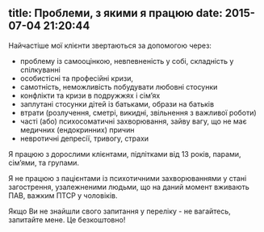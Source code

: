 title: Проблеми, з якими я працюю
date: 2015-07-04 21:20:44
---
Найчастіше мої клієнти звертаються за допомогою через:

* проблему із самооцінкою,  невпевненість у собі, складність у спілкуванні
* особистісні та професійні кризи,
* самотність, неможливість побудувати любовні стосунки
* конфлікти та кризи в подружжях і сім’ях
* заплутані стосунки дітей із батьками, образи на батьків
* втрати (розлучення, сметрі, викидні, звільнення з важливої роботи)
* часті (або) психосоматичні захворювання, зайву вагу, що не має медичних (ендокринних) причин
* невротичні депресії, тривогу, страхи

Я працюю з дорослими клієнтами, підлітками від 13 років, парами, сім’ями, та групами.

Я не працюю з пацієнтами із психотичними захворюваннями у стані загострення, узалежненими людьми, що на даний момент вживають ПАВ, важким ПТСР у чоловіків.

Якщо Ви не знайшли свого запитання у переліку - не вагайтесь, запитайте мене. Це безкоштовно!
